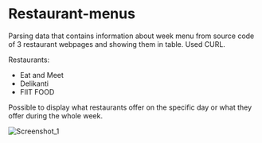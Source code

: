 # Restaurant-menus
Parsing data that contains information about week menu from source code of 3 restaurant webpages and showing them in table.
Used CURL.

Restaurants: 
- Eat and Meet
- Delikanti
- FIIT FOOD

Possible to display what restaurants offer on the specific day or what they offer during the whole week.

![Screenshot_1](https://user-images.githubusercontent.com/79150859/161431959-46f2907a-022f-4e4e-973f-15d5722d4ddd.png)

